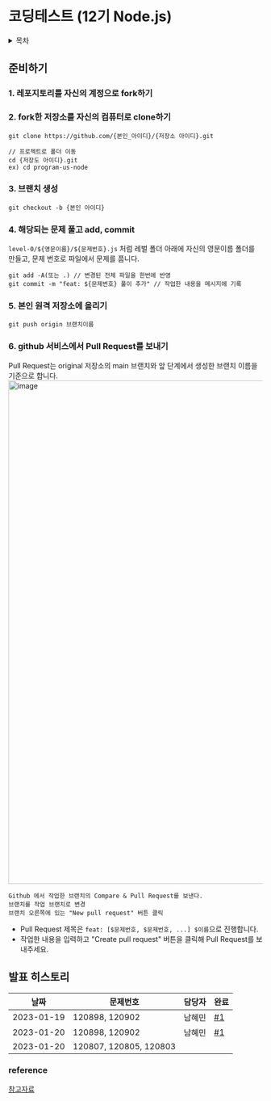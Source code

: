 # 코딩테스트 (12기 Node.js)


<details>
<summary>목차</summary>
<div markdown="1">
<ul>
  <li><a href="https://github.com/99-12-node/program-us-node#%EC%A4%80%EB%B9%84%ED%95%98%EA%B8%B0">준비하기</a></li>
  <li><a href="https://github.com/99-12-node/program-us-node#%EB%B0%9C%ED%91%9C-%ED%9E%88%EC%8A%A4%ED%86%A0%EB%A6%AC">발표 히스토리</a></li>
  <li><a href="https://github.com/99-12-node/program-us-node#reference">reference</a></li>
</ul>
</div>
</details>


## 준비하기

### 1. 레포지토리를 자신의 계정으로 fork하기

### 2. fork한 저장소를 자신의 컴퓨터로 clone하기
```
git clone https://github.com/{본인_아이디}/{저장소 아이디}.git

// 프로젝트로 폴더 이동
cd {저장도 아이디}.git 
ex) cd program-us-node
```

### 3. 브랜치 생성
```
git checkout -b {본인 아이디}
```

### 4. 해당되는 문제 풀고 add, commit
`level-0/${영문이름}/${문제번호}.js` 처럼 레벌 폴더 아래에 자신의 영문이름 폴더를 만들고, 문제 번호로 파일에서 문제를 풉니다.
```git status // 변경된 파일 확인
git add -A(또는 .) // 변경된 전체 파일을 한번에 반영
git commit -m "feat: ${문제번호} 풀이 추가" // 작업한 내용을 메시지에 기록
```
### 5. 본인 원격 저장소에 올리기
```
git push origin 브랜치이름
```
### 6. github 서비스에서 Pull Request를 보내기
Pull Request는 original 저장소의 main 브랜치와 앞 단계에서 생성한 브랜치 이름을 기준으로 합니다.
<img width="997" alt="image" src="https://user-images.githubusercontent.com/35288895/213532558-b18b8145-ac87-4c2c-952a-5afb675066fc.png">

```
Github 에서 작업한 브랜치의 Compare & Pull Request를 보낸다.
브랜치를 작업 브랜치로 변경
브랜치 오른쪽에 있는 "New pull request" 버튼 클릭
```
- Pull Request 제목은 `feat: [$문제번호, $문제번호, ...] $이름`으로 진행합니다.
- 작업한 내용을 입력하고 "Create pull request" 버튼을 클릭해 Pull Request를 보내주세요.


## 발표 히스토리

| 날짜 | 문제번호 | 담당자 | 완료 | 
| --- | --- |  --- | --- | 
| 2023-01-19  | 120898, 120902 | 남혜민 | [#1](https://github.com/99-12-node/program-us-node/pull/1) | 
| 2023-01-20  | 120898, 120902 | 남혜민 | [#1](https://github.com/99-12-node/program-us-node/pull/1) | 
| 2023-01-20  | 120807, 120805, 120803 |  |  |



### reference
[참고자료](https://github.com/woowacourse/woowacourse-docs/tree/main/precourse)

